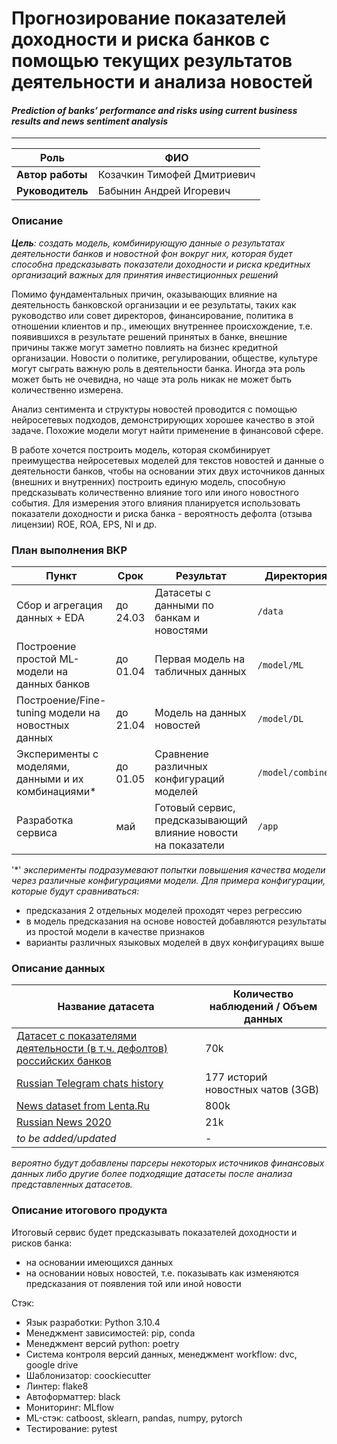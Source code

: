 # Прогнозирование показателей доходности и риска банков с помощью текущих результатов деятельности и анализа новостей
#### *Prediction of banks’ performance and risks using current business results and news sentiment analysis*

----

| Роль | ФИО |
| ----------- | ----------- |
| **Автор работы** | Козачкин Тимофей Дмитриевич |
| **Руководитель** | Бабынин Андрей Игоревич |

### Описание
***Цель**: создать модель, комбинирующую данные о результатах деятельности банков и новостной фон вокруг них, которая будет способна предсказывать показатели доходности и риска кредитных организаций важных для принятия инвестиционных решений*

Помимо фундаментальных причин, оказывающих влияние на деятельность банковской организации и ее результаты, таких как руководство или совет директоров, финансирование, политика в отношении клиентов и пр., имеющих внутреннее происхождение, т.е. появившихся в результате решений принятых в банке, внешние причины также могут заметно повлиять на бизнес кредитной организации. Новости о политике, регулировании, обществе, культуре могут сыграть важную роль в деятельности банка. Иногда эта роль может быть не очевидна, но чаще эта роль никак не может быть количественно измерена. 

Анализ сентимента и структуры новостей проводится с помощью нейросетевых подходов, демонстрирующих хорошее качество в этой задаче. Похожие модели могут найти применение в финансовой сфере.

В работе хочется построить модель, которая скомбинирует преимущества нейросетевых моделей для текстов новостей и данные о деятельности банков, чтобы на основании этих двух источников данных (внешних и внутренних) построить единую модель, способную предсказывать количественно влияние того или иного новостного события. Для измерения этого влияния планируется использовать показатели доходности и риска банка - вероятность дефолта (отзыва лицензии) ROE, ROA, EPS, NI и др.

### План выполнения ВКР

| Пункт | Срок | Результат | Директория        |
| ----------- | ----------- | ----------- |-------------------|
| Сбор и агрегация данных + EDA | до 24.03 | Датасеты с данными по банкам и новостями | `/data`           |
| Построение простой ML-модели на данных банков | до 01.04 | Первая модель на табличных данных | `/model/ML`       |
| Построение/Fine-tuning модели на новостных данных | до 21.04 | Модель на данных новостей | `/model/DL`       |
| Эксперименты с моделями, данными и их комбинациями* | до 01.05 | Сравнение различных конфигураций моделей | `/model/combined` |
| Разработка сервиса | май | Готовый сервис, предсказывающий влияние новости на показатели | `/app`            |

'*' *эксперименты подразумевают попытки повышения качества модели через различные конфигурациями модели. Для примера конфигурации, которые будут сравниваться:* 
* предсказания 2 отдельных моделей проходят через регрессию
* в модель предсказания на основе новостей добавляются результаты из простой модели в качестве признаков
* варианты различных языковых моделей в двух конфигурациях выше 

### Описание данных

| Название датасета | Количество наблюдений / Объем данных |
| ----------- | ----------- |
| [Датасет с показателями деятельности (в т.ч. дефолтов) российских банков](https://www.kaggle.com/datasets/johnds2/bankdefaultsinrussia/data) | 70k |
| [Russian Telegram chats history](https://www.kaggle.com/datasets/dolfik/russian-telegram-chats-history/data) | 177 историй новостных чатов (3GB) |
|[News dataset from Lenta.Ru](https://www.kaggle.com/datasets/yutkin/corpus-of-russian-news-articles-from-lenta) | 800k |
| [Russian News 2020](https://www.kaggle.com/datasets/vfomenko/russian-news-2020)| 21k |
| *to be added/updated* | - |

*вероятно будут добавлены парсеры некоторых источников финансовых данных либо другие более подходящие датасеты после анализа представленных датасетов.*

### Описание итогового продукта

Итоговый сервис будет предсказывать показателей доходности и рисков банка:
* на основании имеющихся данных 
* на основании новых новостей, т.е. показывать как изменяются предсказания от появления той или иной новости

Стэк:
* Язык разработки: Python 3.10.4
* Менеджмент зависимостей: pip, conda
* Менеджмент версий python: poetry
* Система контроля версий данных, менеджмент workflow: dvc, google drive
* Шаблонизатор: coockiecutter
* Линтер: flake8
* Автоформаттер: black
* Мониторинг: MLflow
* ML-стэк: catboost, sklearn, pandas, numpy, pytorch
* Тестирование: pytest
